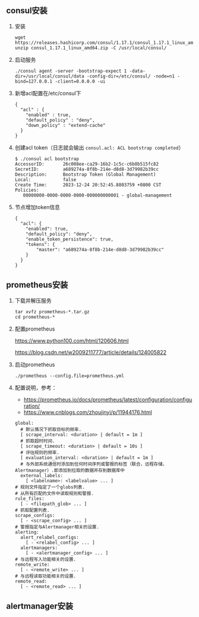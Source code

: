 ## consul安装

1. 安装

   ```
   wget https://releases.hashicorp.com/consul/1.17.1/consul_1.17.1_linux_amd64.zip
   unzip consul_1.17.1_linux_amd64.zip -C /usr/local/consul/
   ```

2. 启动服务

   ```
   ./consul agent -server -bootstrap-expect 1 -data-dir=/usr/local/consul/data -config-dir=/etc/consul/ -node=n1 -bind=127.0.0.1 -client=0.0.0.0 -ui
   ```

3. 新增acl配置在/etc/consul下

   ```
   {
     "acl" : {
       "enabled" : true,
       "default_policy" : "deny",
       "down_policy" : "extend-cache"
     }
   }
   ```

4. 创建acl token（日志就会输出 `consul.acl: ACL bootstrap completed`）

   ```
   $ ./consul acl bootstrap
   AccessorID:       26c008ee-ca29-16b2-1c5c-c6b8b515fc82
   SecretID:         a689274a-8f8b-214e-d8d8-3d79982b39cc
   Description:      Bootstrap Token (Global Management)
   Local:            false
   Create Time:      2023-12-24 20:52:45.8803759 +0800 CST
   Policies:
      00000000-0000-0000-0000-000000000001 - global-management
   ```

5. 节点增加token信息

   ```
   {
     "acl": {
       "enabled": true,
       "default_policy": "deny",
       "enable_token_persistence": true,
       "tokens": {
           "master": "a689274a-8f8b-214e-d8d8-3d79982b39cc"
       }
     }
   }
   ```

## prometheus安装

1. 下载并解压服务

   ```
   tar xvfz prometheus-*.tar.gz
   cd prometheus-*
   ```

2. 配置prometheus

   https://www.python100.com/html/120606.html

   https://blog.csdn.net/w2009211777/article/details/124005822

3. 启动prometheus

   ```
   ./prometheus --config.file=prometheus.yml
   ```

4. 配置说明，参考：

   - https://prometheus.io/docs/prometheus/latest/configuration/configuration/
   - https://www.cnblogs.com/zhoujinyi/p/11944176.html

   ```
   global:
     # 默认情况下抓取目标的频率.
     [ scrape_interval: <duration> | default = 1m ]
     # 抓取超时时间.
     [ scrape_timeout: <duration> | default = 10s ]
     # 评估规则的频率.
     [ evaluation_interval: <duration> | default = 1m ]
     # 与外部系统通信时添加到任何时间序列或警报的标签（联合，远程存储，Alertmanager）.即添加到拉取的数据并存到数据库中
     external_labels:
       [ <labelname>: <labelvalue> ... ]
   # 规则文件指定了一个globs列表. 
   # 从所有匹配的文件中读取规则和警报.
   rule_files:
     [ - <filepath_glob> ... ]
   # 抓取配置列表.
   scrape_configs:
     [ - <scrape_config> ... ]
   # 警报指定与Alertmanager相关的设置.
   alerting:
     alert_relabel_configs:
       [ - <relabel_config> ... ]
     alertmanagers:
       [ - <alertmanager_config> ... ]
   # 与远程写入功能相关的设置.
   remote_write:
     [ - <remote_write> ... ]
   # 与远程读取功能相关的设置.
   remote_read:
     [ - <remote_read> ... ]
   ```

## alertmanager安装

